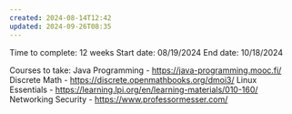 ```yaml
---
created: 2024-08-14T12:42
updated: 2024-09-26T08:35
---
```

Time to complete: 12 weeks
Start date: 08/19/2024
End date: 10/18/2024

Courses to take: 
Java Programming - https://java-programming.mooc.fi/
Discrete Math - https://discrete.openmathbooks.org/dmoi3/
Linux Essentials - https://learning.lpi.org/en/learning-materials/010-160/
Networking Security - https://www.professormesser.com/